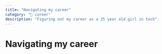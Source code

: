 ```yaml
---
title: "Navigating my career"
category: "🚀 career"
description: "Figuring out my career as a 25 year old girl in tech"
---
```


# Navigating my career

